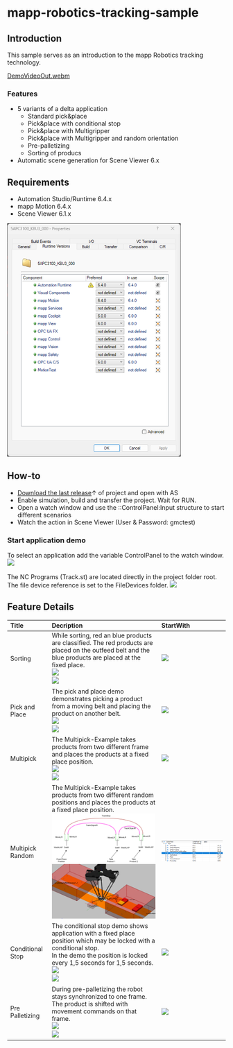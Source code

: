# mapp-robotics-tracking-sample

## Introduction
This sample serves as an introduction to the mapp Robotics tracking technology.

[DemoVideoOut.webm](https://github.com/user-attachments/assets/4cd81c92-82a7-4335-94d3-36d02113f416)

### Features
* 5 variants of a delta application
  * Standard pick&place
  * Pick&place with conditional stop
  * Pick&place with Multigripper
  * Pick&place with Multigripper and random orientation
  * Pre-palletizing
  * Sorting of producs
* Automatic scene generation for Scene Viewer 6.x
  

## Requirements

* Automation Studio/Runtime 6.4.x
* mapp Motion 6.4.x
* Scene Viewer 6.1.x
<img src="doc/img/Requirements.png" width="400"/>

## How-to
* [Download the last release](https://github.com/br-automation-com/mapp-robotics-tracking-sample/releases)↑ of project and open with AS
* Enable simulation, build and transfer the project. Wait for RUN.
* Open a watch window and use the ::ControlPanel:Input structure to start different scenarios
* Watch the action in Scene Viewer (User & Password: gmctest)


### Start application demo
To select an application add the variable ControlPanel to the watch window. 
<img src="doc/img/StartApplication.png" width="700"/>

The NC Programs (Track.st) are located directly in the project folder root. The file device reference is set to the FileDevices folder.
<img src="doc/img/FileDevice.png" width="400"/>


## Feature Details
| Title | Decription  | StartWith     |
|:------|:------------|:--------------|
| Sorting | While sorting, red an blue products are classified. The red products are placed on the outfeed belt and the blue products are placed at the fixed place. <br/><img src="doc/img/Sorting.svg"/><br/><img src="doc/img/Sorting.png"/> | <img src="doc/img/StartSorting.png"/> |
| Pick and Place | The pick and place demo demonstrates picking a product from a moving belt and placing the product on another belt. <br/><img src="doc/img/PickNPlace.svg" /><br/><img src="doc/img/PickNPlace.png" /> | <img src="doc/img/StartPickNPlace.png" /> |
| Multipick | The Multipick-Example takes products from two different frame and places the products at a fixed place position. <br/><img src="doc/img/Multipick.svg" /><br/><img src="doc/img/Multipick.png" /> | <img src="doc/img/StartMultipick.png" /> |
| Multipick Random | The Multipick-Example takes products from two different random positions and places the products at a fixed place position. <br/><img src="doc/img/MultipickRand.svg" /><br/><img src="doc/img/MultipickRand.png" /> | <img src="doc/img/StartMultipickRand.png" /> |
| Conditional Stop | The conditional stop demo shows application with a fixed place position which may be locked with a conditional stop.<br/> In the demo the position is locked every 1,5 seconds for 1,5 seconds.  <br/><img src="doc/img/ConditionalStop.svg" /><br/><img src="doc/img/ConditionalStop.png" /> | <img src="doc/img/StartConditionalStop.png" /> |
| Pre Palletizing | During pre-palletizing the robot stays synchronized to one frame. The product is shifted with movement commands on that frame. <br/><img src="doc/img/PrePalletizing.svg" /><br/><img src="doc/img/PrePalletizing.png" /> | <img src="doc/img/StartPrePalletizing.png" /> |

